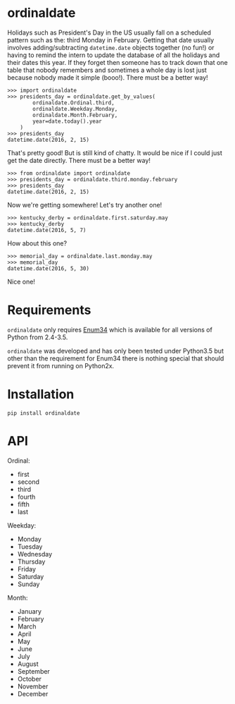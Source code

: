# ordinaldate

Holidays such as President's Day in the US usually fall on a scheduled pattern such as the: third Monday in February. Getting that date usually involves adding/subtracting `datetime.date` objects together (no fun!) or having to remind the intern to update the database of all the holidays and their dates this year. If they forget then someone has to track down that one table that nobody remembers and sometimes a whole day is lost just because nobody made it simple (booo!). There must be a better way!

    >>> import ordinaldate
    >>> presidents_day = ordinaldate.get_by_values(
            ordinaldate.Ordinal.third,
            ordinaldate.Weekday.Monday,
            ordinaldate.Month.February,
            year=date.today().year
        )
    >>> presidents_day
    datetime.date(2016, 2, 15)

That's pretty good! But is still kind of chatty. It would be nice if I could just get the date directly. There must be a better way!

    >>> from ordinaldate import ordinaldate
    >>> presidents_day = ordinaldate.third.monday.february
    >>> presidents_day
    datetime.date(2016, 2, 15)

Now we're getting somewhere! Let's try another one!

    >>> kentucky_derby = ordinaldate.first.saturday.may
    >>> kentucky_derby
    datetime.date(2016, 5, 7)

How about this one?

    >>> memorial_day = ordinaldate.last.monday.may
    >>> memorial_day
    datetime.date(2016, 5, 30)

Nice one!

# Requirements

`ordinaldate` only requires [Enum34](https://pypi.python.org/pypi/enum34/ "Enum34 at PyPI") which is available for all versions of Python from 2.4-3.5.

`ordinaldate` was developed and has only been tested under Python3.5 but other than the requirement for Enum34 there is nothing special that should prevent it from running on Python2x.

# Installation

    pip install ordinaldate

# API

Ordinal:
- first
- second
- third
- fourth
- fifth
- last

Weekday:
- Monday
- Tuesday
- Wednesday
- Thursday
- Friday
- Saturday
- Sunday

Month:
- January
- February
- March
- April
- May
- June
- July
- August
- September
- October
- November
- December
